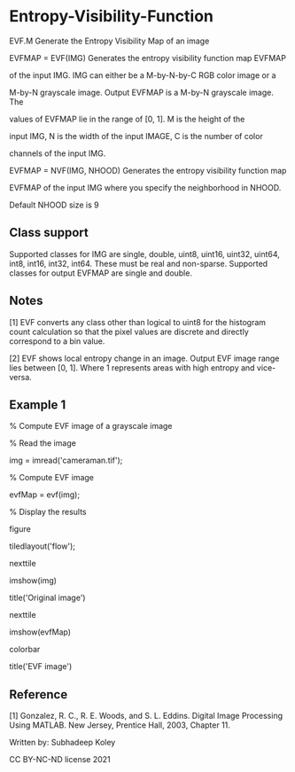 # Entropy-Visibility-Function

EVF.M Generate the Entropy Visibility Map of an image

EVFMAP = EVF(IMG) Generates the entropy visibility function map EVFMAP

of the input IMG. IMG can either be a M-by-N-by-C RGB color image or a

M-by-N grayscale image. Output EVFMAP is a M-by-N grayscale image. The

values of EVFMAP lie in the range of [0, 1]. M is the height of the

input IMG, N is the width of the input IMAGE, C is the number of color

channels of the input IMG.

EVFMAP = NVF(IMG, NHOOD) Generates the entropy visibility function map

EVFMAP of the input IMG where you specify the neighborhood in NHOOD.

Default NHOOD size is 9

Class support
-------------
Supported classes for IMG are single, double, uint8, uint16, uint32,
uint64, int8, int16, int32, int64. These must be real and non-sparse.
Supported classes for output EVFMAP are single and double.

Notes
-----
[1] EVF converts any class other than logical to uint8 for the
histogram count calculation so that the pixel values are discrete
and directly correspond to a bin value.

[2] EVF shows local entropy change in an image. Output EVF image range
lies between [0, 1]. Where 1 represents areas with high entropy and
vice-versa.

Example 1
---------
% Compute EVF image of a grayscale image

% Read the image

img = imread('cameraman.tif');

% Compute EVF image

evfMap = evf(img);

% Display the results

figure

tiledlayout('flow');


nexttile

imshow(img)

title('Original image')


nexttile

imshow(evfMap)

colorbar

title('EVF image')

Reference
---------
[1] Gonzalez, R. C., R. E. Woods, and S. L. Eddins. Digital Image
Processing Using MATLAB. New Jersey, Prentice Hall, 2003, Chapter 11.


Written by: Subhadeep Koley

CC BY-NC-ND license 2021

